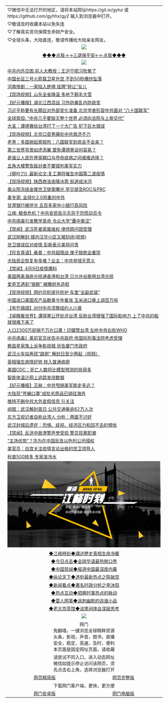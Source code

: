  <table>
<tr>
<td colspan="2" align=left>
♡微信中无法打开的地区，请将本站网址https://git.io/gytui 或 https://github.com/gyhhx/gy2 输入到浏览器中打开。 
 </td>
</tr>
 <tr>
 <td colspan="2" align=left>
♡敬请及时收藏本站以免失连
  <tr>
<td colspan="2" align=left>
♡了解真实资讯保障生命财产安全。
 </td>
   <tr>
<td colspan="2" align=left>
♡全球头条，大陆直连，敬请传播给大陆亲友网友。
 </td>
</tr>

</td>
 </tr>
  <tr>
    <td colspan="2" align=center><img src="https://github.com/gyhhx/image-upload/blob/master/3t%20(1).jpg"></td>
 </tr>
 <tr><td colspan="2" align="center"><a href="https://xfine.casa/oo.aspx?name=ogQuit&key=exgxucyqmkwgvwch&from=gy">◆◆◆点我→→三退保平安←←点我◆◆◆</a></td></tr>
  <tr>
    <td colspan="2" align=center><img src="https://cdn.jsdelivr.net/gh/gyoupiodf/im1/%E7%BD%91%E9%97%A8%E6%96%B0%E9%97%BB1.jpg"></td>
 </tr>
<tr><td colspan="2" align="left"><a href="https://xfine.casa/?name=c1154810&key=exgxucyqmkwgvwch&from=gy">中共内外交困 前人大教授：王沪宁把习吹晕了</a></td></tr>
<tr><td colspan="2" align="left"><a href="https://xfine.casa/?name=c1154825&key=exgxucyqmkwgvwch&from=gy">中国长征三号火箭载卫星升空 不到50秒爆炸坠落</a></td></tr>
<tr><td colspan="2" align="left"><a href="https://xfine.casa/?name=c1154832&key=exgxucyqmkwgvwch&from=gy">河南惨剧：一家陷入绝境 挂牌“转让”女儿</a></td></tr>
<tr><td colspan="2" align="left"><a href="https://xfine.casa/?name=c1154781&key=exgxucyqmkwgvwch&from=gy">【现场视频】山东全省降温 多地下鹅毛大雪</a></td></tr>
<tr><td colspan="2" align="left"><a href="https://xfine.casa/?name=c1154830&key=exgxucyqmkwgvwch&from=gy">【纪元播报】湖北江西混战 习外防暴乱内防政变</a></td></tr>
<tr><td colspan="2" align="left"><a href="https://xfine.casa/?name=c1154820&key=exgxucyqmkwgvwch&from=gy">习近平称要有长期应对外部变化准备 北京学者形容中共面对 “八十国联军”</a></td></tr>
<tr><td colspan="2" align="left"><a href="https://xfine.casa/?name=c1154775&key=exgxucyqmkwgvwch&from=gy">全球索偿: “中共几乎要毁灭整个世界 必须向法院与上帝交代”</a></td></tr>
<tr><td colspan="2" align="left"><a href="https://xfine.casa/?name=c1154787&key=exgxucyqmkwgvwch&from=gy">大圣：谭德赛给台湾打了一个大广告 犯下巨大错误</a></td></tr>
<tr><td colspan="2" align="left"><a href="https://xfine.casa/?name=c1154784&key=exgxucyqmkwgvwch&from=gy">【现场视频】北京口音男痛批中共救济不力</a></td></tr>
<tr><td colspan="2" align="left"><a href="https://xfine.casa/?name=c1154794&key=exgxucyqmkwgvwch&from=gy">老黑：多国掀起索赔热：八国联军到底会不会来？</a></td></tr>
<tr><td colspan="2" align="left"><a href="https://xfine.casa/?name=c1154819&key=exgxucyqmkwgvwch&from=gy">第三世界背景如虎添翼 罢免谭德塞谈何容易？</a></td></tr>
<tr><td colspan="2" align="left"><a href="https://xfine.casa/?name=c1154766&key=exgxucyqmkwgvwch&from=gy">是谁让人民在养家糊口与夺命疫病之间艰难选择？</a></td></tr>
<tr><td colspan="2" align="left"><a href="https://xfine.casa/?name=c1154836&key=exgxucyqmkwgvwch&from=gy">五角大楼警告敌对者不要错判美军实力</a></td></tr>
<tr><td colspan="2" align="left"><a href="https://xfine.casa/?name=c1154833&key=exgxucyqmkwgvwch&from=gy">《柳叶刀》最新论文:复工潮将催生中国第二波疫情</a></td></tr>
<tr><td colspan="2" align="left"><a href="https://xfine.casa/?name=c1154809&key=exgxucyqmkwgvwch&from=gy">【现场视频】陕西商洛突降冰雹 街道成冰河</a></td></tr>
<tr><td colspan="2" align="left"><a href="https://xfine.casa/?name=c1154834&key=exgxucyqmkwgvwch&from=gy">美众院冻结金援世卫提案曝光 罕见提及ROC与PRC</a></td></tr>
<tr><td colspan="2" align="left"><a href="https://xfine.casa/?name=c1154827&key=exgxucyqmkwgvwch&from=gy">美专家: 全球化2.0将重创中共</a></td></tr>
<tr><td colspan="2" align="left"><a href="https://xfine.casa/?name=c1154770&key=exgxucyqmkwgvwch&from=gy">甘肃银行被挤兑 五百多家中小银行高风险</a></td></tr>
<tr><td colspan="2" align="left"><a href="https://xfine.casa/?name=c1154840&key=exgxucyqmkwgvwch&from=gy">江峰: 粮食危机？中共安民告示无异于恐慌动员令</a></td></tr>
<tr><td colspan="2" align="left"><a href="https://xfine.casa/?name=c1154821&key=exgxucyqmkwgvwch&from=gy">中共病毒引发教学革命 令众大学“囊中羞涩”</a></td></tr>
<tr><td colspan="2" align="left"><a href="https://xfine.casa/?name=c1154802&key=exgxucyqmkwgvwch&from=gy">【禁闻】武汉死者家属维权 律师顾问团受理</a></td></tr>
<tr><td colspan="2" align="left"><a href="https://xfine.casa/?name=c1154804&key=exgxucyqmkwgvwch&from=gy">武汉刚解封 城内汉华小区又被封闭(视频)</a></td></tr>
<tr><td colspan="2" align="left"><a href="https://xfine.casa/?name=c1154765&key=exgxucyqmkwgvwch&from=gy">世卫错误应对疫情 彭斯表示美将问责</a></td></tr>
<tr><td colspan="2" align="left"><a href="https://xfine.casa/?name=c1154799&key=exgxucyqmkwgvwch&from=gy">【珍言真语】桑普：中共超限战 庚子赔款会重现</a></td></tr>
<tr><td colspan="2" align="left"><a href="https://xfine.casa/?name=c1154831&key=exgxucyqmkwgvwch&from=gy">大陆民企恢复有多难？业主：中共举措无意义</a></td></tr>
<tr><td colspan="2" align="left"><a href="https://xfine.casa/?name=c1154841&key=exgxucyqmkwgvwch&from=gy">【禁闻】4月9日疫情爆料</a></td></tr>
<tr><td colspan="2" align="left"><a href="https://xfine.casa/?name=c1154822&key=exgxucyqmkwgvwch&from=gy">美国两条海底光缆通香港和台湾 只允许谷歌用台湾光缆</a></td></tr>
<tr><td colspan="2" align="left"><a href="https://xfine.casa/?name=c1154824&key=exgxucyqmkwgvwch&from=gy">爱奇艺遇到“狼群” 被曝财务造假</a></td></tr>
<tr><td colspan="2" align="left"><a href="https://xfine.casa/?name=c1154793&key=exgxucyqmkwgvwch&from=gy">【现场视频】网约司机提升防护 车里“全副武装”</a></td></tr>
<tr><td colspan="2" align="left"><a href="https://xfine.casa/?name=c1154815&key=exgxucyqmkwgvwch&from=gy">中国进口美国农产品数量今年看涨 玉米进口量上调百万吨</a></td></tr>
<tr><td colspan="2" align="left"><a href="https://xfine.casa/?name=c1154828&key=exgxucyqmkwgvwch&from=gy">【有冇搞错】对付中共须靠纽约人川普</a></td></tr>
<tr><td colspan="2" align="left"><a href="https://xfine.casa/?name=c1154788&key=exgxucyqmkwgvwch&from=gy">【睿眼看世界】谭得塞公开批评台湾 反助台湾增强了国际影响力 上了中共的船就很难下来了</a></td></tr>
<tr><td colspan="2" align="left"><a href="https://xfine.casa/?name=c1154826&key=exgxucyqmkwgvwch&from=gy">人口2300万却捐千万片口罩！印媒赞台湾 左呛中共右批WHO</a></td></tr>
<tr><td colspan="2" align="left"><a href="https://xfine.casa/?name=c1154835&key=exgxucyqmkwgvwch&from=gy">中共病毒》美前官员状告中共政府 传国际刑事法院考虑受理</a></td></tr>
<tr><td colspan="2" align="left"><a href="https://xfine.casa/?name=c1154768&key=exgxucyqmkwgvwch&from=gy">赖昌星家族上诉争影视城 状告厦门市政府</a></td></tr>
<tr><td colspan="2" align="left"><a href="https://xfine.casa/?name=c1154786&key=exgxucyqmkwgvwch&from=gy">武汉火车站再现“路倒” 解封日至少两起（视频）</a></td></tr>
<tr><td colspan="2" align="left"><a href="https://xfine.casa/?name=c1154818&key=exgxucyqmkwgvwch&from=gy">英相强生病情好转 转入普通病房</a></td></tr>
<tr><td colspan="2" align="left"><a href="https://xfine.casa/?name=c1154769&key=exgxucyqmkwgvwch&from=gy">美国CDC：死亡人数将比模型预测的低得多</a></td></tr>
<tr><td colspan="2" align="left"><a href="https://xfine.casa/?name=c1154805&key=exgxucyqmkwgvwch&from=gy">智能体温计网上追踪发烧数据</a></td></tr>
<tr><td colspan="2" align="left"><a href="https://xfine.casa/?name=c1154798&key=exgxucyqmkwgvwch&from=gy">【纪元播报】王赫：中共甩锅美军能走多远？</a></td></tr>
<tr><td colspan="2" align="left"><a href="https://xfine.casa/?name=c1154782&key=exgxucyqmkwgvwch&from=gy">大陆现“苍蝇口罩”成批劣质品已销往海外</a></td></tr>
<tr><td colspan="2" align="left"><a href="https://xfine.casa/?name=c1154808&key=exgxucyqmkwgvwch&from=gy">推特不删中共大外宣假信息 引关注</a></td></tr>
<tr><td colspan="2" align="left"><a href="https://xfine.casa/?name=c1154783&key=exgxucyqmkwgvwch&from=gy">组图：武汉解封首日 公共交通量逾62万人次</a></td></tr>
<tr><td colspan="2" align="left"><a href="https://xfine.casa/?name=c1154771&key=exgxucyqmkwgvwch&from=gy">东方卫视记者自称台湾人 分析：两面不讨好</a></td></tr>
<tr><td colspan="2" align="left"><a href="https://xfine.casa/?name=c1154812&key=exgxucyqmkwgvwch&from=gy">武汉封城后遗症：恐惧、歧视、经济压力和回不去的惆怅</a></td></tr>
<tr><td colspan="2" align="left"><a href="https://xfine.casa/?name=c1154842&key=exgxucyqmkwgvwch&from=gy">【禁闻】反送中致港警声誉受损 警员现离职潮</a></td></tr>
<tr><td colspan="2" align="left"><a href="https://xfine.casa/?name=c1154785&key=exgxucyqmkwgvwch&from=gy">“主场优势”？华为在中国反告以色列公司侵权</a></td></tr>
<tr><td colspan="2" align="left"><a href="https://xfine.casa/?name=c1154801&key=exgxucyqmkwgvwch&from=gy">美官员：白宫关注疫情言论出格的世卫领导人</a></td></tr>
<tr><td colspan="2" align="left"><a href="https://xfine.casa/?name=c1154774&key=exgxucyqmkwgvwch&from=gy">标普500转多 专家泼冷水</a></td></tr>

 <tr>
   <td colspan="2" align=center><img src="https://github.com/gyoupiodf/im1/blob/master/jf-1.jpg"></td>
  </tr>
   <tr>
   <td colspan="2" align=center> 
<a href="https://xfine.casa/oo.aspx?name=c922850&key=exgxucyqmkwgvwch&from=gy&tag=9877">◆江峰時刻◆講述歷史真相生命冷暖</a><br/>
    </td>
  </tr>
   <tr>
   <td colspan="2" align=center> 
<a href="https://xfine.casa/oo.aspx?name=c816850&key=exgxucyqmkwgvwch&from=gy&tag=9877">◆今日点击◆全球华语最热脱口秀</a><br/>
    </td>
  </tr>
  <tr>
  <td colspan="2" align=center>
<a href="https://xfine.casa/oo.aspx?name=c816860&key=exgxucyqmkwgvwch&from=gy&tag=99733110">◆中国禁闻◆报道中国最深度内幕</a><br/>
   </tr>
  <tr>
     <td colspan="2" align=center>
<a href="https://xfine.casa/oo.aspx?name=c816855&key=exgxucyqmkwgvwch&from=gy&tag=997110">◆纵论天下◆透析最新热点之陈破空</a><br/>
   </tr>
   <tr>
      <td colspan="2" align=center>
<a href="https://xfine.casa/oo.aspx?name=c838308&key=exgxucyqmkwgvwch&from=gy&tag=9973110">◆新闻看点◆著名时政分析之李沐阳</a><br/>
   </tr>
   <tr>
     <td colspan="2" align=center>
<a href="https://xfine.casa/oo.aspx?name=c816852&key=exgxucyqmkwgvwch&from=gy&tag=9733110">◆热点互动◆把握时事热点的脉动</a><br/>
   </tr>
   <tr>
      <td colspan="2" align=center>
<a href="https://xfine.casa/oo.aspx?name=c816694&key=exgxucyqmkwgvwch&from=gy&tag=93310">◆雷人网事◆讽刺幽默的诙谐小品</a><br/>
   </tr>
   <tr>
    <td colspan="2" align=center>
<a href="https://xfine.casa/oo.aspx?name=c816650&key=exgxucyqmkwgvwch&from=gy&tag=9973110">◆老北京茶馆◆谈笑间体会深层思考</a><br/>
   </tr>
 <tr>
    <td colspan="2" align="center"><img src="https://gitlab.com/ogate2/up/raw/master/_/oGate65.jpg"/></td>
  </tr>
  <tr>
    <td colspan="2" align="center">网门<br/>免翻墙，一键浏览全球精粹资源<br/>头条，影视，声音，图书，直播<br/>安全，稳定，高速，及时，便利<br/>本页面是固定网址页面，请收藏</td>
  <tr>
  <tr>
    <td colspan="2" align="center">请尝试不同入口，进入动态网址<br/>微信如提示停止访问该网页，须<br/>先点击右上角，选择浏览器打开</td>
  <tr>  
  <tr>
    <td align="center"><a href="https://gitcdn.xyz/repo/otiny/up/master/show002.htm">网页精简版</a></td>
    <td align="center"><a href="https://gitcdn.xyz/repo/otiny/up/master/show001.htm">网页完整版</a></td>
  </tr>
  <tr>
    <td colspan="2" align="center">下载网门客户端，更快，更方便</td>
  <tr>
  <tr>
    <td align="center"><a href="https://raw.githubusercontent.com/opipe/up/master/oGatea.apk">网门安卓版</a></td>
    <td align="center"><a href="https://raw.githubusercontent.com/opipe/up/master/oGate.zip">网门电脑版</a></td>
  </tr>
</table>
